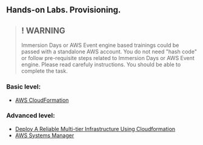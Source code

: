 ## Hands-on Labs. Provisioning.

>## ! WARNING
>Immersion Days or AWS Event engine based trainings could be passed with a standalone AWS account. You do not need "hash code" or follow pre-requisite steps related to Immersion Days or AWS Event engine.
Please read carefuly instructions. You should be able to complete the task.

### Basic level:
- [AWS CloudFormation](https://mng.workshop.aws/cloudformation.html)

### Advanced level:
- [Deploy A Reliable Multi-tier Infrastructure Using Cloudformation](https://wellarchitectedlabs.com/reliability/100_labs/100_deploy_cloudformation/)
- [AWS Systems Manager](https://mng.workshop.aws/ssm.html)
